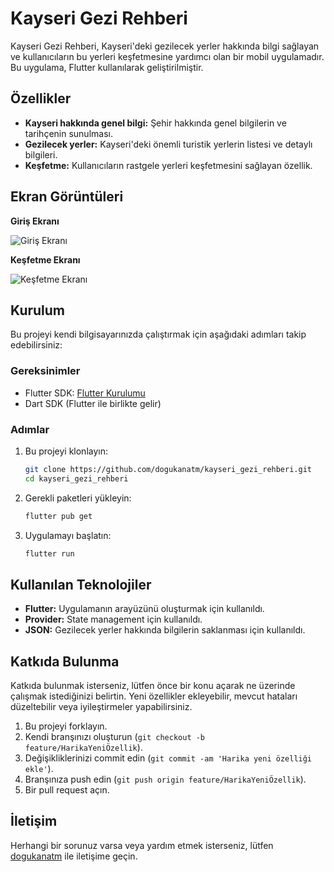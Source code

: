 # Kayseri Gezi Rehberi

Kayseri Gezi Rehberi, Kayseri'deki gezilecek yerler hakkında bilgi sağlayan ve kullanıcıların bu yerleri keşfetmesine yardımcı olan bir mobil uygulamadır. Bu uygulama, Flutter kullanılarak geliştirilmiştir.

## Özellikler

- **Kayseri hakkında genel bilgi:** Şehir hakkında genel bilgilerin ve tarihçenin sunulması.
- **Gezilecek yerler:** Kayseri'deki önemli turistik yerlerin listesi ve detaylı bilgileri.
- **Keşfetme:** Kullanıcıların rastgele yerleri keşfetmesini sağlayan özellik.

## Ekran Görüntüleri

**Giriş Ekranı**

![Giriş Ekranı](assets/screenshots/giris_ekrani.png)

**Keşfetme Ekranı**

![Keşfetme Ekranı](assets/screenshots/kesfetme_ekrani.png)

## Kurulum

Bu projeyi kendi bilgisayarınızda çalıştırmak için aşağıdaki adımları takip edebilirsiniz:

### Gereksinimler

- Flutter SDK: [Flutter Kurulumu](https://flutter.dev/docs/get-started/install)
- Dart SDK (Flutter ile birlikte gelir)

### Adımlar

1. Bu projeyi klonlayın:

    ```bash
    git clone https://github.com/dogukanatm/kayseri_gezi_rehberi.git
    cd kayseri_gezi_rehberi
    ```

2. Gerekli paketleri yükleyin:

    ```bash
    flutter pub get
    ```

3. Uygulamayı başlatın:

    ```bash
    flutter run
    ```

## Kullanılan Teknolojiler

- **Flutter:** Uygulamanın arayüzünü oluşturmak için kullanıldı.
- **Provider:** State management için kullanıldı.
- **JSON:** Gezilecek yerler hakkında bilgilerin saklanması için kullanıldı.

## Katkıda Bulunma

Katkıda bulunmak isterseniz, lütfen önce bir konu açarak ne üzerinde çalışmak istediğinizi belirtin. Yeni özellikler ekleyebilir, mevcut hataları düzeltebilir veya iyileştirmeler yapabilirsiniz.

1. Bu projeyi forklayın.
2. Kendi branşınızı oluşturun (`git checkout -b feature/HarikaYeniÖzellik`).
3. Değişikliklerinizi commit edin (`git commit -am 'Harika yeni özelliği ekle'`).
4. Branşınıza push edin (`git push origin feature/HarikaYeniÖzellik`).
5. Bir pull request açın.

## İletişim

Herhangi bir sorunuz varsa veya yardım etmek isterseniz, lütfen [dogukanatm](https://github.com/dogukanatm) ile iletişime geçin.
